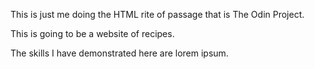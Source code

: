 This is just me doing the HTML rite of passage that is The Odin Project.

This is going to be a website of recipes.

The skills I have demonstrated here are lorem ipsum.